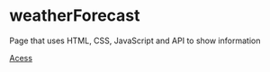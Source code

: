 # weatherForecast
 Page that uses HTML, CSS, JavaScript and API to show information

<a href="https://carloseduneto.github.io/weatherForecast/" target="_blank"> Acess </a>
